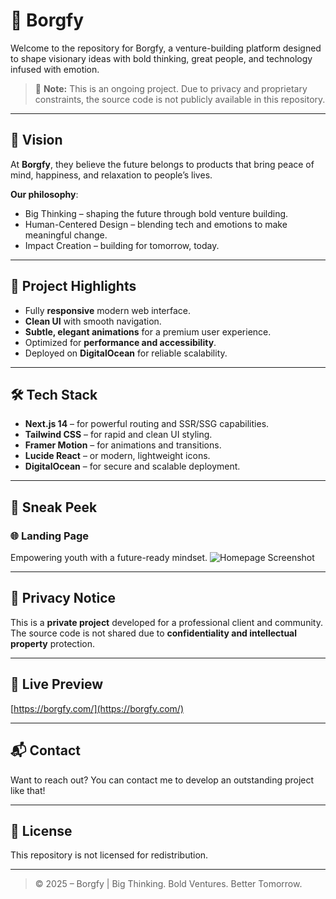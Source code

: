 # 🚀 Borgfy

Welcome to the repository for Borgfy, a venture-building platform designed to shape visionary ideas with bold thinking, great people, and technology infused with emotion.

> 🚧 **Note:** This is an ongoing project. Due to privacy and proprietary constraints, the source code is not publicly available in this repository.

---

## 🌟 Vision

At **Borgfy**, they believe the future belongs to products that bring peace of mind, happiness, and relaxation to people’s lives.

**Our philosophy**:
- Big Thinking – shaping the future through bold venture building.
- Human-Centered Design – blending tech and emotions to make meaningful change.
- Impact Creation – building for tomorrow, today.

---

## 🚀 Project Highlights

- Fully **responsive** modern web interface.
- **Clean UI** with smooth navigation.
- **Subtle, elegant animations** for a premium user experience.
- Optimized for **performance and accessibility**.
- Deployed on **DigitalOcean** for reliable scalability.

---

## 🛠️ Tech Stack

- **Next.js 14** – for powerful routing and SSR/SSG capabilities.
- **Tailwind CSS** – for rapid and clean UI styling.
- **Framer Motion** – for animations and transitions.
- **Lucide React** – or modern, lightweight icons.
- **DigitalOcean** – for secure and scalable deployment.

---

## 📸 Sneak Peek

### 🌐 Landing Page
Empowering youth with a future-ready mindset.
![Homepage Screenshot](/assets/Landing.png)

---

## 🔐 Privacy Notice

This is a **private project** developed for a professional client and community.  
The source code is not shared due to **confidentiality and intellectual property** protection.

---

## 🔗 Live Preview
[https://borgfy.com/](https://borgfy.com/)

---

## 📬 Contact

Want to reach out? You can contact me to develop an outstanding project like that!

---

## 📄 License

This repository is not licensed for redistribution.

---

> © 2025 – Borgfy | Big Thinking. Bold Ventures. Better Tomorrow.
